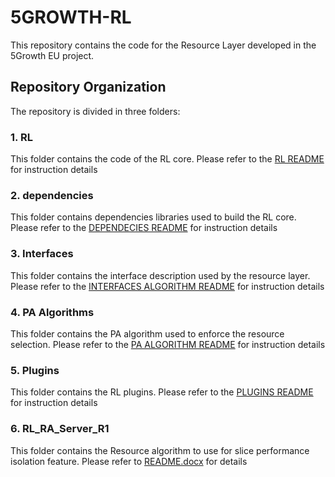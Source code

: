 # 5GROWTH-RL
This repository contains the code for the Resource Layer developed in the 5Growth EU project.

## Repository Organization
The repository is divided in three folders:

### 1. RL 
This folder contains the code of the RL core. Please refer to the [RL README](../doc/INSTALL.rtf) for instruction details

### 2. dependencies
This folder contains dependencies libraries used to build the RL core.  Please refer to the [DEPENDECIES README](dependencies/README.md) for instruction details

### 3. Interfaces
This folder contains the interface description used by the resource layer. Please refer to the [INTERFACES ALGORITHM README](interfaces/README.md) for instruction details

### 4. PA Algorithms
This folder contains the PA algorithm used to enforce the resource selection. Please refer to the [PA ALGORITHM README](pa_algorithms/README.md) for instruction details

### 5. Plugins
This folder contains the RL plugins. Please refer to the [PLUGINS README](plugins/README.md) for instruction details

### 6. RL_RA_Server_R1
This folder contains the Resource algorithm to use for slice performance isolation feature. Please refer to [README.docx](RL_RA_Server_R1/src/README.docx) for details